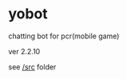 # yobot
chatting bot for pcr(mobile game)

ver 2.2.10

see [/src](https://github.com/yuudi/yobot/tree/master/src/client) folder
